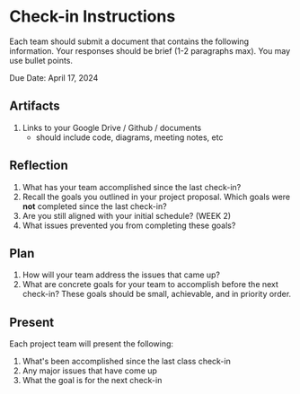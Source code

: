 # Check-in Instructions

Each team should submit a document that contains the following information. Your responses should be brief (1-2 paragraphs max). You may use bullet points.

Due Date: April 17, 2024

## Artifacts

1. Links to your Google Drive / Github / documents
   - should include code, diagrams, meeting notes, etc

## Reflection

1. What has your team accomplished since the last check-in?
2. Recall the goals you outlined in your project proposal. Which goals were **not** completed since the last check-in? 
3. Are you still aligned with your initial schedule? (WEEK 2)
4. What issues prevented you from completing these goals?

## Plan

1. How will your team address the issues that came up?
2. What are concrete goals for your team to accomplish before the next check-in? These goals should be small, achievable, and in priority order.

## Present

Each project team will present the following:

   1. What's been accomplished since the last class check-in
   2. Any major issues that have come up
   3. What the goal is for the next check-in